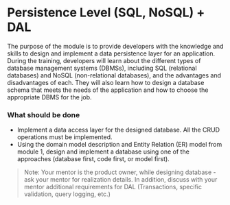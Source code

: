 # Persistence Level (SQL, NoSQL) + DAL

The purpose of the module is to provide developers with the knowledge and skills to design and implement a data
persistence layer for an application. During the training, developers will learn about the different types of database
management systems (DBMSs), including SQL (relational databases) and NoSQL (non-relational databases), and the
advantages and disadvantages of each. They will also learn how to design a database schema that meets the needs of the
application and how to choose the appropriate DBMS for the job.

### What should be done

- Implement a data access layer for the designed database. All the CRUD operations must be implemented.
- Using the domain model description and Entity Relation (ER) model from module 1, design and implement a database using
  one of the approaches (database first, code first, or model first).

> Note: Your mentor is the product owner, while designing database - ask your mentor for realization details. In
> addition,
> discuss with your mentor additional requirements for DAL (Transactions, specific validation, query logging, etc.)
